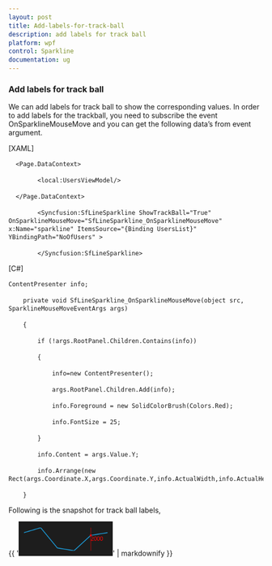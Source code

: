```yaml
---
layout: post
title: Add-labels-for-track-ball
description: add labels for track ball
platform: wpf
control: Sparkline
documentation: ug
---
```


### Add labels for track ball

We can add labels for track ball to show the corresponding values. In order to add labels for the trackball, you need to subscribe the event OnSparklineMouseMove and you can get the following data’s from event argument.

[XAML]

      <Page.DataContext>

            <local:UsersViewModel/>

      </Page.DataContext>

            <Syncfusion:SfLineSparkline ShowTrackBall="True" OnSparklineMouseMove="SfLineSparkline_OnSparklineMouseMove" x:Name="sparkline" ItemsSource="{Binding UsersList}" YBindingPath="NoOfUsers" >

            </Syncfusion:SfLineSparkline>



[C#]

    ContentPresenter info;

        private void SfLineSparkline_OnSparklineMouseMove(object src, SparklineMouseMoveEventArgs args)

        {

            if (!args.RootPanel.Children.Contains(info))

            {

                info=new ContentPresenter();

                args.RootPanel.Children.Add(info);

                info.Foreground = new SolidColorBrush(Colors.Red);

                info.FontSize = 25;

            }

            info.Content = args.Value.Y;

            info.Arrange(new Rect(args.Coordinate.X,args.Coordinate.Y,info.ActualWidth,info.ActualHeight));

        }

Following is the snapshot for track ball labels,

{{ '![C:/Users/ApoorvahR/Desktop/13.png](Add-labels-for-track-ball_images/Add-labels-for-track-ball_img1.png)' | markdownify }}






